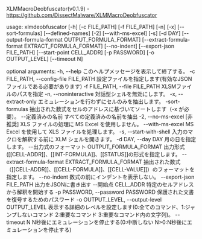 XLMMacroDeobfuscator(v0.1.9) - https://github.com/DissectMalware/XLMMacroDeobfuscator

usage: xlmdeobfuscator [-h] [-c FILE_PATH] [-f FILE_PATH] [-n] [-x] [--sort-formulas] [--defined-names] [-2] [--with-ms-excel] [-s] [-d DAY] [--output-formula-format OUTPUT_FORMULA_FORMAT]
                       [--extract-formula-format EXTRACT_FORMULA_FORMAT] [--no-indent] [--export-json FILE_PATH] [--start-point CELL_ADDR] [-p PASSWORD] [-o OUTPUT_LEVEL] [--timeout N]

optional arguments:
  -h, --help このヘルプメッセージを表示して終了する。
  -c FILE_PATH, --config-file FILE_PATH
                        設定ファイルを指定します(有効なJSONファイルである必要があります)
  -f FILE_PATH, --file FILE_PATH
                        XLSMファイルのパスを指定
  -n, --noninteractive 対話型シェルを無効にします。
  -x, --extract-only エミュレーションを行わずにセルのみを抽出します。
  -sort-formulas 抽出された数式をセルのアドレスに基づいてソートします（-x が必要）。
  --定義済みの名前 すべての定義済みの名前を抽出
  -2, --no-ms-excel [非推奨] XLS ファイルの処理に MS Excel を使用しません。
  --with-ms-excel MS Excel を使用して XLS ファイルを処理します。
  -s, --start-with-shell
                        入力のマクロを解釈する前に XLM シェルを開きます。
  -d DAY, --day DAY 月の日を指定します。
  --出力式のフォーマット OUTPUT_FORMULA_FORMAT
                        出力形式 ([[CELL-ADDR]]、[[INT-FORMULA]]、[[STATUS]]の形式を指定します。
  --extract-formula-format EXTRACT_FORMULA_FORMAT
                        抽出された数式（[[CELL-ADDR]]、[[CELL-FORMULA]]、[[CELL-VALUE]]）のフォーマットを指定します。
  --no-indent 数式の前にインデントを表示しない。
  --export-json FILE_PATH
                        出力をJSONに書き出す
  --開始点 CELL_ADDR
                        特定のセルアドレスから解釈を開始する
  -p PASSWORD, --password PASSWORD
                        保護された文書を復号するためのパスワード
  -o OUTPUT_LEVEL, --output-level OUTPUT_LEVEL
                        表示する詳細のレベルを設定します(0:全てのコマンド、1:ジャンプしないコマンド 2:重要なコマンド 3:重要なコマンド内の文字列)。
  --timeout N N秒後にエミュレーションを停止する(0:中断しない N>0:N秒後にエミュレーションを停止する)